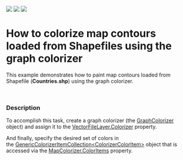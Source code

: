 <!-- default badges list -->
![](https://img.shields.io/endpoint?url=https://codecentral.devexpress.com/api/v1/VersionRange/128576155/14.1.3%2B)
[![](https://img.shields.io/badge/Open_in_DevExpress_Support_Center-FF7200?style=flat-square&logo=DevExpress&logoColor=white)](https://supportcenter.devexpress.com/ticket/details/E4723)
[![](https://img.shields.io/badge/📖_How_to_use_DevExpress_Examples-e9f6fc?style=flat-square)](https://docs.devexpress.com/GeneralInformation/403183)
<!-- default badges end -->
# How to colorize map contours loaded from Shapefiles using the graph colorizer 


<p>This example demonstrates how to paint map contours loaded from Shapefile  (<strong>Countries.shp</strong>) using the graph colorizer. </p><br />



<h3>Description</h3>

<p>To accomplish this task, create a graph colorizer (the <a href="https://documentation.devexpress.com/#WindowsForms/clsDevExpressXtraMapGraphColorizertopic">GraphColorizer</a> object) and assign it to the <a href="https://documentation.devexpress.com/#WindowsForms/DevExpressXtraMapVectorFileLayer_Colorizertopic">VectorFileLayer.Colorizer</a> property.</p>
<p>And finally, specify the desired set of colors in the&nbsp;<a href="https://documentation.devexpress.com/#WindowsForms/clsDevExpressXtraMapGenericColorizerItemCollection~T~topic">GenericColorizerItemCollection&lt;ColorizerColorItem&gt;</a> object that is accessed via the <a href="https://documentation.devexpress.com/#WindowsForms/DevExpressXtraMapChoroplethColorizer_ColorItemstopic">MapColorizer.ColorItems</a> property.</p>

<br/>


